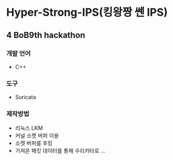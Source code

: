 # Hyper-Strong-IPS(킹왕짱 쎈 IPS)
## 4 BoB9th hackathon
### 개발 언어
- C++
### 도구
- Suricata
### 제작방법
- 리눅스 LKM
- 커널 소켓 버퍼 이용
- 소켓 버퍼를 후킹
- 가져온 패킷 데이터를 통해 수리카타로 ...
